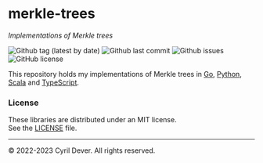 # merkle-trees
_Implementations of Merkle trees_

![Github tag (latest by date)](https://img.shields.io/github/v/tag/cyrildever/merkle-trees)
![Github last commit](https://img.shields.io/github/last-commit/cyrildever/merkle-trees)
![Github issues](https://img.shields.io/github/issues/cyrildever/merkle-trees)
![GitHub license](https://img.shields.io/github/license/cyrildever/merkle-trees)

This repository holds my implementations of Merkle trees in [Go](packages/go/README.md), [Python](packages/py/README.md), [Scala](packages/scala/README.md) and [TypeScript](packages/ts/README.md).


### License

These libraries are distributed under an MIT license. \
See the [LICENSE](LICENSE) file.


<hr />
&copy; 2022-2023 Cyril Dever. All rights reserved.